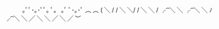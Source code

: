 　　　｡ﾟﾟ･｡･ﾟﾟ｡
         ﾟ。      ｡ﾟ
             ﾟ･｡･ﾟ
       ︵               ︵
    (        ╲       /       /
      ╲          ╲/       /
           ╲          ╲  /
          ╭ ͡   ╲           ╲
     ╭ ͡   ╲        ╲       ﾉ
╭ ͡   ╲        ╲         ╱
 ╲       ╲          ╱
      ╲         ╱
          ︶ 
